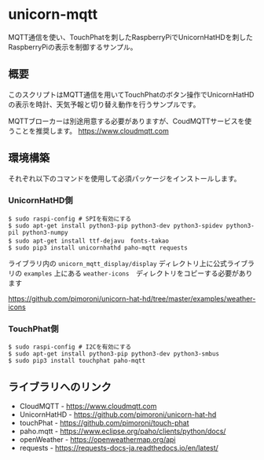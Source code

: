 # unicorn-mqtt

MQTT通信を使い、TouchPhatを刺したRaspberryPiでUnicornHatHDを刺したRaspberryPiの表示を制御するサンプル。


## 概要

このスクリプトはMQTT通信を用いてTouchPhatのボタン操作でUnicornHatHDの表示を時計、天気予報と切り替え動作を行うサンプルです。

MQTTブローカーは別途用意する必要がありますが、CoudMQTTサービスを使うことを推奨します。
https://www.cloudmqtt.com



## 環境構築
それぞれ以下のコマンドを使用して必須パッケージをインストールします。

### UnicornHatHD側

```shell
$ sudo raspi-config # SPIを有効にする
$ sudo apt-get install python3-pip python3-dev python3-spidev python3-pil python3-numpy
$ sudo apt-get install ttf-dejavu　fonts-takao
$ sudo pip3 install unicornhathd paho-mqtt requests
```

ライブラリ内の ``` unicorn_mqtt_display/display ``` ディレクトリ上に公式ライブラリの ``` examples ``` 上にある
``` weather-icons ```　ディレクトリをコピーする必要があります 

https://github.com/pimoroni/unicorn-hat-hd/tree/master/examples/weather-icons



### TouchPhat側

```shell
$ sudo raspi-config # I2Cを有効にする
$ sudo apt-get install python3-pip python3-dev python3-smbus
$ sudo pip3 install touchphat paho-mqtt
```

## ライブラリへのリンク

- CloudMQTT - https://www.cloudmqtt.com
- UnicornHatHD - https://github.com/pimoroni/unicorn-hat-hd
- touchPhat - https://github.com/pimoroni/touch-phat
- paho.mqtt - https://www.eclipse.org/paho/clients/python/docs/
- openWeather - https://openweathermap.org/api
- requests - https://requests-docs-ja.readthedocs.io/en/latest/
